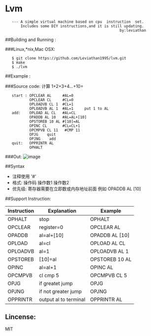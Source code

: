 # Lvm

       --- A simple virtual machine based on cpu  instruction  set.
           Includes some DIY instructions,and it is still updating.
                                                        by:leviathan
##Building and Running :

###Linux,*nix,Mac OSX:

       $ git clone https://github.com/Leviathan1995/lvm.git
       $ make
       $ ./lvm

##Example :

###Source code:
计算 1+2+3+4...+10=

       start : OPCLEAR AL     #AL=0
               OPCLEAR CL     #CL=0
               OPLOADVB CL 1  #CL=1
               OPLOADVB AL 1  #AL=1     put 1 to AL
       add:    OPLOAD AL CL   #AL=CL
               OPADDB AL 10   #AL=AL+[10]
               OPSTOREB 10 AL #[10]=AL  
               OPINC CL       #CL=CL+1
               OPCMPVB CL 11   #CMP 11
               OPJG    quit
               OPJNG    add
       quit:   OPPRINTR AL
               OPHALT
               
###Out:
![image](https://github.com/Leviathan1995/lvm/raw/master/span.png)

##Syntax
- 注释使用 '#'
- 格式: 操作码 操作数1 操作数2
- 优先级: 寄存器需要在立即数或内存地址前面 例如 OPADDB AL [10]
              
##Support Instruction:

| Instruction  | Explanation            |   Example        |
| ------------ | ---------------------- | -------------    |
|   OPHALT     |   stop                 |  OPHALT          |
|   OPCLEAR    |   register=0           |  OPCLEAR AL      |
|   OPADDB     |   al=al+[10]           |  OPADDB AL [10]  |
|   OPLOAD     |   al=cl                |  OPLOAD AL CL    |
|   OPLOADVB   |   al=1                 |  OPLOADVB AL 1   |
|   OPSTOREB   |   [10]=al              |  OPSTOREB 10 AL  |
|   OPINC      |   al=al+1              |  OPINC AL        |
|   OPCMPVB    |   cl cmp 5             |  OPCMPVB CL 5    |
|   OPJG       |   if greatet jump      |  OPJG            |
|   OPJNG      |   if not greater jump  |  OPJNG           |
|   OPPRINTR   |   output al to terminal|  OPPRINTR AL     |
<h2>Lincense:</h2>
    MIT
